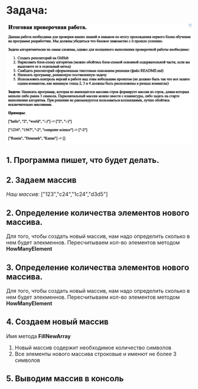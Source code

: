 
# Задача:
![Задание с сайта](Work.png)
## 1. Программа пишет, что будет делать.
## 2. Задаем массив 
 *Наш массив:* ["123","c24","1c24","d3d5"]
## 2. Определение количества элементов нового массива.
Для того, чтобы создать новый массив,  нам надо определить сколько в нем будет элекменнов.
Пересчитываем кол-во элементов методом **HowManyElement**
## 3. Определение количества элементов нового массива.
Для того, чтобы создать новый массив,  нам надо определить сколько в нем будет элекменнов.
Пересчитываем кол-во элементов методом **HowManyElement**
## 4. Создаем новый массив 
Имя метода **FillNewArray**
1. Новый массив содержит необходимое количество символов
2. Все элементы нового массива строковые и именют не более 3 символов
## 5. Выводим массив в консоль


